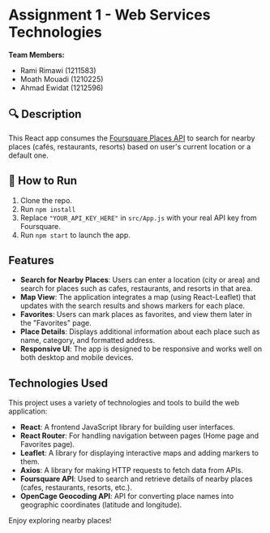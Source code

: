 # Assignment 1 - Web Services Technologies

**Team Members:**
- Rami Rimawi (1211583)
- Moath Mouadi (1210225)
- Ahmad Ewidat (1212596)

## 🔍 Description
This React app consumes the [Foursquare Places API](https://developer.foursquare.com/) to search for nearby places (cafés, restaurants, resorts) based on user's current location or a default one.

## 🚀 How to Run
1. Clone the repo.
2. Run `npm install`
3. Replace `"YOUR_API_KEY_HERE"` in `src/App.js` with your real API key from Foursquare.
4. Run `npm start` to launch the app.

## Features

- **Search for Nearby Places**: Users can enter a location (city or area) and search for places such as cafes, restaurants, and resorts in that area.
- **Map View**: The application integrates a map (using React-Leaflet) that updates with the search results and shows markers for each place.
- **Favorites**: Users can mark places as favorites, and view them later in the "Favorites" page.
- **Place Details**: Displays additional information about each place such as name, category, and formatted address.
- **Responsive UI**: The app is designed to be responsive and works well on both desktop and mobile devices.

## Technologies Used

This project uses a variety of technologies and tools to build the web application:

- **React**: A frontend JavaScript library for building user interfaces.
- **React Router**: For handling navigation between pages (Home page and Favorites page).
- **Leaflet**: A library for displaying interactive maps and adding markers to them.
- **Axios**: A library for making HTTP requests to fetch data from APIs.
- **Foursquare API**: Used to search and retrieve details of nearby places (cafes, restaurants, resorts, etc.).
- **OpenCage Geocoding API**: API for converting place names into geographic coordinates (latitude and longitude).

Enjoy exploring nearby places!
